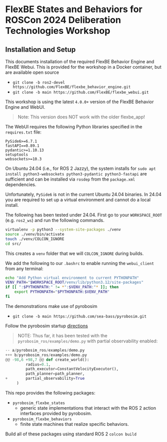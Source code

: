 # FlexBE States and Behaviors for ROSCon 2024 Deliberation Technologies Workshop

## Installation and Setup

This documents installation of the required FlexBE Behavior Engine and FlexBE Webui.
This is provided for the workshop in a Docker container, but are available open source

- `git clone -b ros2-devel https://github.com/FlexBE/flexbe_behavior_engine.git`
- `git clone -b main https://github.com/FlexBE/flexbe_webui.git`

This workshop is using the latest `4.0.0+` version of the FlexBE Behavior Engine and WebUI.
> Note: This version does NOT work with the older flexbe_app!

The WebUI requires the following Python libraries specified in the `requires.txt` file:

```text
PySide6>=6.7.1
fastAPI==0.89.1
pydantic>=1.10.13
setuptools
websockets>=10.3
```

On Ubuntu 24.04 (i.e., for ROS 2 Jazzy), the system installs for `sudo apt install python3-websockets python3-pydantic python3-fastapi`
are sufficient and can be installed via `rosdep` from the `package.xml` dependencies.

Unfortunately, `PySide6` is not in the current Ubuntu 24.04 binaries.
In 24.04 you are required to set up a virtual environment and cannot do a local install.

The following has been tested under 24.04.  First go to your `WORKSPACE_ROOT` (e.g. `ros2_ws`) and run the following commands.

```bash
virtualenv -p python3 --system-site-packages ./venv
source ./venv/bin/activate
touch ./venv/COLCON_IGNORE
cd src/
```

This creates a `venv` folder that we will `COLCON_IGNORE` during builds.

We add the following to our `.bashrc` to enable running the `webui_client` from any terminal:

```bash
echo "Add Python virtual environment to current PYTHONPATH"
VENV_PATH="$WORKSPACE_ROOT/venv/lib/python3.12/site-packages"
if [[ ":$PYTHONPATH:" != *":$VENV_PATH:"* ]]; then
    export PYTHONPATH="$PYTHONPATH:$VENV_PATH"
fi
```

The demonstrations make use of pyrobosim

- `git clone -b main https://github.com/sea-bass/pyrobosim.git`

 Follow the pyrobosim startup [directions](https://pyrobosim.readthedocs.io/en/latest/)

> NOTE: Thus far, it has been tested with the `pyrobosim_ros/examples/demo.py` with partial observability enabled:

```python
-- a/pyrobosim_ros/examples/demo.py
+++ b/pyrobosim_ros/examples/demo.py
@@ -98,6 +98,7 @@ def create_world():
         radius=0.1,
         path_executor=ConstantVelocityExecutor(),
         path_planner=path_planner,
+        partial_observability=True
     )

```

This repo provides the following packages:

- `pyrobosim_flexbe_states`
  - generic state implementations that interact with the ROS 2 action interfaces provided by pyrobosim.
- `pyrobosim_flexbe_behaviors`
  - finite state machines that realize specific behaviors.

Build all of these packages using standard ROS 2 `colcon build`
